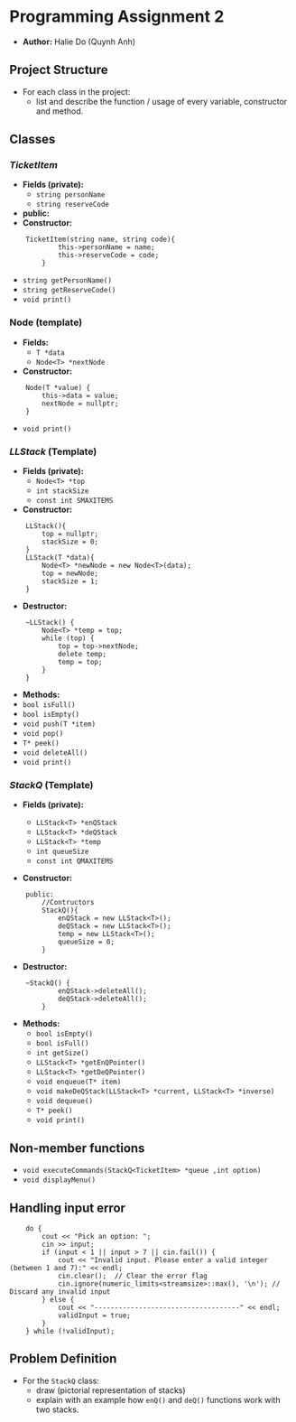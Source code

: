 # Programming Assignment 2 

- **Author:** Halie Do (Quynh Anh)

## Project Structure
- For each class in the project:
    - list and describe the function / usage of every variable, constructor and method.

## Classes
### *TicketItem*
- **Fields (private):**
    - `string personName`
    - `string reserveCode`
- **public:**
- **Constructor:** 
```    
    TicketItem(string name, string code){
            this->personName = name;
            this->reserveCode = code;
        }
```
- `string getPersonName()`
- `string getReserveCode()`
- `void print()`
### Node (template)
- **Fields:**
  - `T *data`
  - `Node<T> *nextNode`
- **Constructor:** 
```  
    Node(T *value) {
        this->data = value;
        nextNode = nullptr;
    }
```
- `void print()`
### *LLStack* (Template)
- **Fields (private):**
    - `Node<T> *top`
    - `int stackSize`
    - `const int SMAXITEMS`
- **Constructor:** 
```    
    LLStack(){
        top = nullptr;
        stackSize = 0;
    }
    LLStack(T *data){
        Node<T> *newNode = new Node<T>(data);
        top = newNode;
        stackSize = 1;
    }
```
- **Destructor:**
```
    ~LLStack() {
        Node<T> *temp = top;
        while (top) {
            top = top->nextNode;
            delete temp;
            temp = top;
        }
    }
```
- **Methods:**
- `bool isFull()`
- `bool isEmpty()`
- `void push(T *item)`
- `void pop()`
- `T* peek()`
- `void deleteAll()`
- `void print()`

### *StackQ* (Template)

- **Fields (private):**
    - `LLStack<T> *enQStack`
    - `LLStack<T> *deQStack`
    - `LLStack<T> *temp`
    - `int queueSize`
    - `const int QMAXITEMS`

- **Constructor:**
```
    public:
        //Contructors
        StackQ(){
            enQStack = new LLStack<T>();
            deQStack = new LLStack<T>();
            temp = new LLStack<T>();
            queueSize = 0;
        }
```
- **Destructor:**
```    
    ~StackQ() {
            enQStack->deleteAll();
            deQStack->deleteAll();
        }
```

- **Methods:**
    - `bool isEmpty()`
    - `bool isFull()`
    - `int getSize()`
    - `LLStack<T> *getEnQPointer()`
    - `LLStack<T> *getDeQPointer()`
    - `void enqueue(T* item)`
    - `void makeDeQStack(LLStack<T> *current, LLStack<T> *inverse)`
    - `void dequeue()`
    - `T* peek()`
    - `void print()`

## Non-member functions

- `void executeCommands(StackQ<TicketItem> *queue ,int option)`
- `void displayMenu()`

## Handling input error
```
    do {
        cout << "Pick an option: ";
        cin >> input;
        if (input < 1 || input > 7 || cin.fail()) {
            cout << "Invalid input. Please enter a valid integer (between 1 and 7):" << endl;
            cin.clear();  // Clear the error flag
            cin.ignore(numeric_limits<streamsize>::max(), '\n'); // Discard any invalid input
        } else {
            cout << "------------------------------------" << endl;
            validInput = true;
        }
    } while (!validInput);
```

## Problem Definition
- For the `StackQ` class:
    - draw (pictorial representation of stacks) 
    - explain with an example how `enQ()` and `deQ()` functions work with two stacks.